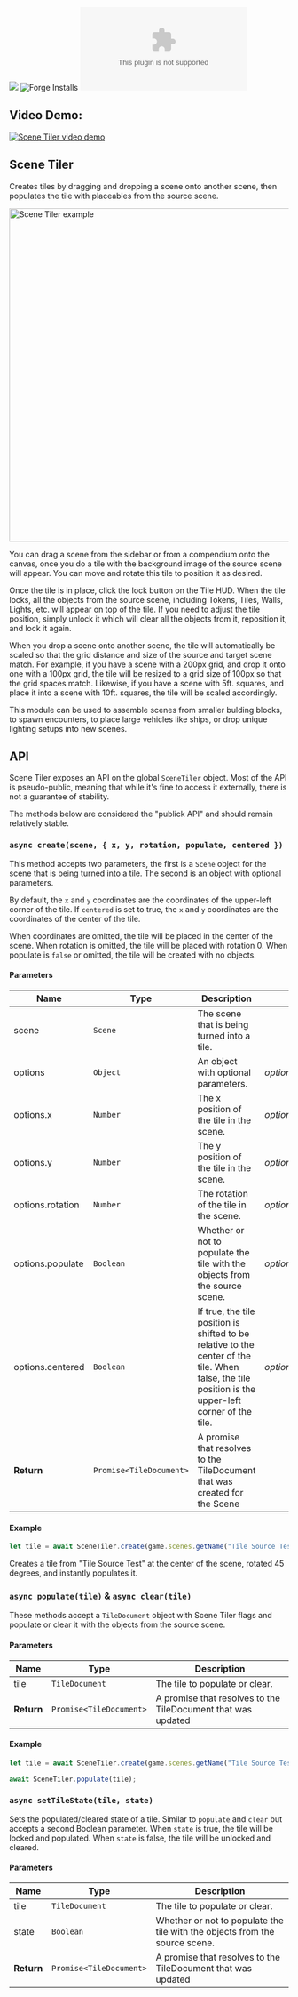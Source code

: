 ![](https://img.shields.io/badge/Foundry-v0.8.9-informational)
![Forge Installs](https://img.shields.io/badge/dynamic/json?label=Forge%20Installs&query=package.installs&suffix=%25&url=https%3A%2F%2Fforge-vtt.com%2Fapi%2Fbazaar%2Fpackage%2Fscene-tiler&colorB=4aa94a)
![Latest Release Download Count](https://img.shields.io/github/downloads/zeel01/scene-tiler/latest/scene-tiler.zip)

## Video Demo:

[![Scene Tiler video demo](https://img.youtube.com/vi/OtI9QOsZFa8/0.jpg)](https://www.youtube.com/watch?v=OtI9QOsZFa8)
## Scene Tiler

Creates tiles by dragging and dropping a scene onto another scene, then populates the tile with placeables from the source scene.

<img src="scene-tiler_004.gif" width="600" alt="Scene Tiler example">

You can drag a scene from the sidebar or from a compendium onto the canvas, once you do a tile with the background image of the source scene will appear. You can move and rotate this tile to position it as desired.

Once the tile is in place, click the lock button on the Tile HUD. When the tile locks, all the objects from the source scene, including Tokens, Tiles, Walls, Lights, etc. will appear on top of the tile. If you need to adjust the tile position, simply unlock it which will clear all the objects from it, reposition it, and lock it again.

When you drop a scene onto another scene, the tile will automatically be scaled so that the grid distance and size of the source and target scene match. For example, if you have a scene with a 200px grid, and drop it onto one with a 100px grid, the tile will be resized to a grid size of 100px so that the grid spaces match. Likewise, if you have a scene with 5ft. squares, and place it into a scene with 10ft. squares, the tile will be scaled accordingly.

This module can be used to assemble scenes from smaller bulding blocks, to spawn encounters, to place large vehicles like ships, or drop unique lighting setups into new scenes.

## API

Scene Tiler exposes an API on the global `SceneTiler` object. Most of the API is pseudo-public, meaning that while it's fine to access it externally, there is not a guarantee of stability.

The methods below are considered the "publick API" and should remain relatively stable.

### `async create(scene, { x, y, rotation, populate, centered })`

This method accepts two parameters, the first is a `Scene` object for the scene that is being turned into a tile. The second is an object with optional parameters.

By default, the `x` and `y` coordinates are the coordinates of the upper-left corner of the tile. If `centered` is set to true, the `x` and `y` coordinates are the coordinates of the center of the tile.

When coordinates are omitted, the tile will be placed in the center of the scene. When rotation is omitted, the tile will be placed with rotation 0. When populate is `false` or omitted, the tile will be created with no objects.

#### Parameters

| Name | Type | Description |   |
| ---- | ---- | ----------- | - |
| scene | `Scene` | The scene that is being turned into a tile. | |
| options | `Object` | An object with optional parameters. | *optional* |
| options.x | `Number` | The x position of the tile in the scene. | *optional* |
| options.y | `Number` | The y position of the tile in the scene. | *optional* |
| options.rotation | `Number` | The rotation of the tile in the scene. | *optional* |
| options.populate | `Boolean` | Whether or not to populate the tile with the objects from the source scene. | *optional* |
| options.centered | `Boolean` | If true, the tile position is shifted to be relative to the center of the tile. When false, the tile position is the upper-left corner of the tile. | *optional* |
| **Return** | `Promise<TileDocument>` | A promise that resolves to the TileDocument that was created for the Scene | |

#### Example

```js
let tile = await SceneTiler.create(game.scenes.getName("Tile Source Test"), { populate: true, rotation: 45 })
```

Creates a tile from "Tile Source Test" at the center of the scene, rotated 45 degrees, and instantly populates it.

### `async populate(tile)` & `async clear(tile)`

These methods accept a `TileDocument` object with Scene Tiler flags and populate or clear it with the objects from the source scene.

#### Parameters

| Name | Type | Description |
| ---- | ---- | ----------- |
| tile | `TileDocument` | The tile to populate or clear. |
| **Return** | `Promise<TileDocument>` | A promise that resolves to the TileDocument that was updated |

#### Example

```js
let tile = await SceneTiler.create(game.scenes.getName("Tile Source Test"), { populate: false })

await SceneTiler.populate(tile);
```

### `async setTileState(tile, state)`

Sets the populated/cleared state of a tile. Similar to `populate` and `clear` but accepts a second Boolean parameter. When `state` is true, the tile will be locked and populated. When `state` is false, the tile will be unlocked and cleared.

#### Parameters

| Name | Type | Description |
| ---- | ---- | ----------- |
| tile | `TileDocument` | The tile to populate or clear. |
| state | `Boolean` | Whether or not to populate the tile with the objects from the source scene. |
| **Return** | `Promise<TileDocument>` | A promise that resolves to the TileDocument that was updated |